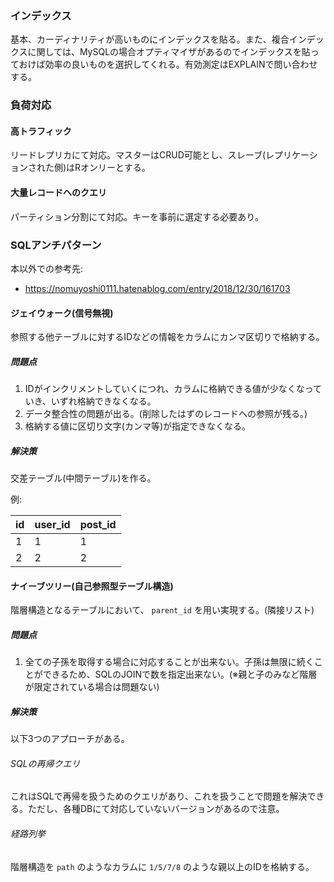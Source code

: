 <!--
本以外での参考となったもの

# ナイーブツリー
https://nomuyoshi0111.hatenablog.com/entry/2018/12/30/161703
https://techracho.bpsinc.jp/hira/2018_03_15/53872
https://qiita.com/yuyasat/items/1200d7a6b56bae0c6f57
https://qiita.com/bubu_suke/items/131b2eb7df9b16e5e3e5
-->

### インデックス
基本、カーディナリティが高いものにインデックスを貼る。また、複合インデックスに関しては、MySQLの場合オプティマイザがあるのでインデックスを貼っておけば効率の良いものを選択してくれる。有効測定はEXPLAINで問い合わせする。

### 負荷対応
#### 高トラフィック
リードレプリカにて対応。マスターはCRUD可能とし、スレーブ(レプリケーションされた側)はRオンリーとする。

#### 大量レコードへのクエリ
パーティション分割にて対応。キーを事前に選定する必要あり。
<!-- ここも書こう。 https://www.e-xtreme.co.jp/topics/3387/ -->

### SQLアンチパターン
本以外での参考先:
- https://nomuyoshi0111.hatenablog.com/entry/2018/12/30/161703

#### ジェイウォーク(信号無視)
参照する他テーブルに対するIDなどの情報をカラムにカンマ区切りで格納する。

##### 問題点
1. IDがインクリメントしていくにつれ、カラムに格納できる値が少なくなっていき、いずれ格納できなくなる。
1. データ整合性の問題が出る。(削除したはずのレコードへの参照が残る。)
1. 格納する値に区切り文字(カンマ等)が指定できなくなる。

##### 解決策
交差テーブル(中間テーブル)を作る。

例:

|  id  |  user_id  | post_id |
| ---- | ---- | ---- |
|  1  |  1  | 1 |
|  2  |  2  | 2 |

#### ナイーブツリー(自己参照型テーブル構造)
階層構造となるテーブルにおいて、 `parent_id` を用い実現する。(隣接リスト)

##### 問題点
1. 全ての子孫を取得する場合に対応することが出来ない。子孫は無限に続くことができるため、SQLのJOINで数を指定出来ない。(※親と子のみなど階層が限定されている場合は問題ない)

##### 解決策

以下3つのアプローチがある。

###### SQLの再帰クエリ
これはSQLで再帰を扱うためのクエリがあり、これを扱うことで問題を解決できる。ただし、各種DBにて対応していないバージョンがあるので注意。

###### 経路列挙
階層構造を `path` のようなカラムに `1/5/7/8` のような親以上のIDを格納する。
